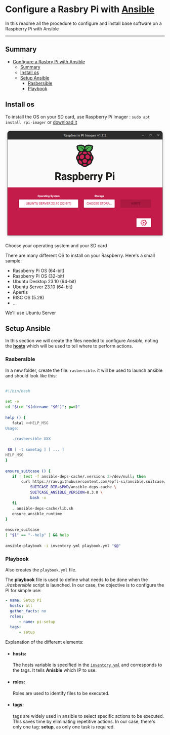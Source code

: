 # Configure a Rasbry Pi with [Ansible](https://www.ansible.com/)

In this readme all the procedure to configure and install base software on a Raspberry Pi with Ansible

---

## Summary

-   [Configure a Rasbry Pi with Ansible](#configure-a-rasbry-pi-with-ansible)
    -   [Summary](#summary)
    -   [Install os](#install-os)
    -   [Setup Ansible](#setup-ansible)
        -   [Rasbersible](#rasbersible)
        -   [Playbook](#playbook)

## Install os

To install the OS on your SD card, use Raspberry Pi Imager : `sudo apt install rpi-imager` or [download it](https://www.raspberrypi.com/software/)

![Raspberry Pi Imager](imager.png)

Choose your operating system and your SD card

There are many different OS to install on your Raspberry. Here's a small sample:

-   Raspberry Pi OS (64-bit)
-   Raspberry Pi OS (32-bit)
-   Ubuntu Desktop 23.10 (64-bit)
-   Ubuntu Server 23.10 (64-bit)
-   Apertis
-   RISC OS (5.28)
-   ...

We'll use Ubuntu Server

## Setup Ansible

In this section we will create the files needed to configure _Ansible_, noting the [**hosts**](#hosts) which will be used to tell where to perform actions.

### Rasbersible

In a new folder, create the file: `rasbersible`.
it will be used to launch ansible and should look like this:

```bash

#!/bin/bash

set -e
cd "$(cd "$(dirname "$0")"; pwd)"

help () {
   fatal <<HELP_MSG
Usage:

   ./rasbersible XXX

 $0 [ -t sometag ] [ ... ]
HELP_MSG
}

ensure_suitcase () {
   if ! test -f ansible-deps-cache/.versions 2>/dev/null; then
       curl https://raw.githubusercontent.com/epfl-si/ansible.suitcase/master/install.sh | \
           SUITCASE_DIR=$PWD/ansible-deps-cache \
           SUITCASE_ANSIBLE_VERSION=8.3.0 \
           bash -x
   fi
   . ansible-deps-cache/lib.sh
   ensure_ansible_runtime
}

ensure_suitcase
[ "$1" == "--help" ] && help

ansible-playbook -i inventory.yml playbook.yml "$@"


```

### Playbook

Also creates the `playbook.yml` file.

The **playbook** file is used to define what needs to be done when the _./rasbersible_ script is launched. In our case, the objective is to configure the PI for simple use:

```yml
- name: Setup PI
  hosts: all
  gather_facts: no
  roles:
      - name: pi-setup
  tags:
      - setup
```

Explanation of the different elements:

-   #### hosts:
    The hosts variable is specified in the [`inventory.yml`](#inventory) and corresponds to the tags. It tells **Anisble** which IP to use.
-   #### roles:
    Roles are used to identify files to be executed.
-   #### tags:
    tags are widely used in ansible to select specific actions to be executed. This saves time by eliminating repetitive actions. In our case, there's only one tag: **setup**, as only one task is required.
